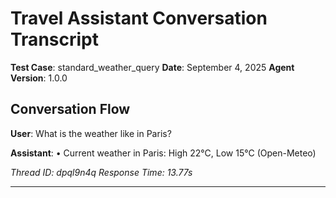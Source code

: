 # Travel Assistant Conversation Transcript

**Test Case**: standard_weather_query
**Date**: September 4, 2025
**Agent Version**: 1.0.0

## Conversation Flow

**User**: What is the weather like in Paris?

**Assistant**: • Current weather in Paris: High 22°C, Low 15°C (Open-Meteo)

*Thread ID: dpql9n4q*
*Response Time: 13.77s*

---
